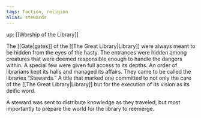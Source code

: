 ```yaml
---
tags: faction, religion
alias: stewards
---
```

up: [[Worship of the Library]]

The [[Gate|gates]] of the [[The Great Library|Library]] were always meant to be hidden from the eyes of the hasty. The entrances were hidden among creatures that were deemed responsible enough to handle the dangers within. A special few were given full access to its depths. An order of librarians kept its halls and managed its affairs. They came to be called the libraries “Stewards.” A title that marked one committed to not only the care of the [[The Great Library|Library]] but for the execution of its vision as its deific word. 

A steward was sent to distribute knowledge as they traveled, but most importantly to prepare the world for the library to reemerge.

